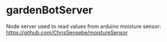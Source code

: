 # gardenBotServer

Node server used to read values from arduino moisture sensor:
https://github.com/ChrisSensebe/moistureSensor
